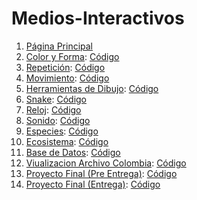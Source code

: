 # Medios-Interactivos
1. [Página Principal](https://valentinaar99.github.io/Medios-Interactivos/)
2. [Color y Forma](https://valentinaar99.github.io/Medios-Interactivos/01/): [Código](https://github.com/ValentinaAR99/Medios-Interactivos/blob/master/01/sketch.js)
3. [Repetición](https://valentinaar99.github.io/Medios-Interactivos/02/): [Código](https://github.com/ValentinaAR99/Medios-Interactivos/blob/master/02/sketch.js)
4. [Movimiento](https://valentinaar99.github.io/Medios-Interactivos/03/): [Código](https://github.com/ValentinaAR99/Medios-Interactivos/blob/master/03/sketch.js)
5. [Herramientas de Dibujo](https://valentinaar99.github.io/Medios-Interactivos/04/): [Código](https://github.com/ValentinaAR99/Medios-Interactivos/blob/master/04/sketch_04.js)
6. [Snake](https://valentinaar99.github.io/Medios-Interactivos/05/): [Código](https://github.com/ValentinaAR99/Medios-Interactivos/blob/master/05/sketch_5.js)
7. [Reloj](https://valentinaar99.github.io/Medios-Interactivos/06/): [Código](https://github.com/ValentinaAR99/Medios-Interactivos/blob/master/06/sketch_06.js)
8. [Sonido](https://valentinaar99.github.io/Medios-Interactivos/07/): [Código](https://github.com/ValentinaAR99/Medios-Interactivos/blob/master/07/sketch.js)
9. [Especies](https://valentinaar99.github.io/Medios-Interactivos/08/): [Código](https://github.com/ValentinaAR99/Medios-Interactivos/blob/master/08/sketch.js)
10. [Ecosistema](https://valentinaar99.github.io/Medios-Interactivos/eco2/): [Código](https://github.com/ValentinaAR99/Medios-Interactivos/blob/master/eco2/Ecosistema.js)
11. [Base de Datos](https://valentinaar99.github.io/Medios-Interactivos/basededatos/): [Código](https://github.com/ValentinaAR99/Medios-Interactivos/blob/master/basededatos/sketch.js)
12. [Viualizacion Archivo Colombia](https://valentinaar99.github.io/Medios-Interactivos/poblacion/): [Código](https://github.com/ValentinaAR99/Medios-Interactivos/blob/master/poblacion/sketch.js)
13. [Proyecto Final (Pre Entrega)](https://valentinaar99.github.io/Medios-Interactivos/PreEntregaFinal): [Código](https://github.com/ValentinaAR99/Medios-Interactivos/blob/master/FinalPreEntrega/sketch.js)
14. [Proyecto Final (Entrega)](https://valentinaar99.github.io/Medios-Interactivos/finalfinal): [Código](https://github.com/ValentinaAR99/Medios-Interactivos/blob/master/final/sketch.js)
